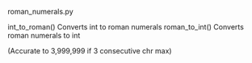 roman_numerals.py

int_to_roman() Converts int to roman numerals
roman_to_int() Converts roman numerals to int

(Accurate to 3,999,999 if 3 consecutive chr max)
